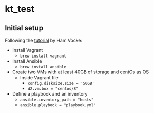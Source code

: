 # kt_test

## Initial setup

Following the [tutorial](https://www.hamvocke.com/blog/local-ansible-testing/) by Ham Vocke:
- Install Vagrant
  - ```brew install vagrant```
- Install Ansible
  - ```brew install ansible```
- Create two VMs with at least 40GB of storage and centOs as OS
  - Inside Vagrant file
    - ```config.disksize.size = '50GB'```
    - ```d2.vm.box = "centos/8"```
- Define a playbook and an inventory
  - ```ansible.inventory_path = "hosts"```
  - ```ansible.playbook = "playbook.yml"```



